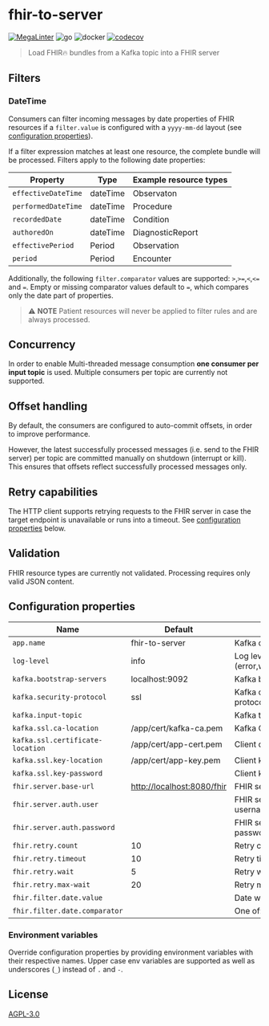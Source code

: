 # fhir-to-server
[![MegaLinter](https://github.com/diz-unimr/fhir-to-server/actions/workflows/mega-linter.yml/badge.svg)](https://github.com/diz-unimr/fhir-to-server/actions/workflows/mega-linter.yml) ![go](https://github.com/diz-unimr/fhir-to-server/actions/workflows/build.yml/badge.svg) ![docker](https://github.com/diz-unimr/fhir-to-server/actions/workflows/release.yml/badge.svg) [![codecov](https://codecov.io/github/diz-unimr/fhir-to-server/branch/main/graph/badge.svg?token=4ciJIXKAK5)](https://codecov.io/github/diz-unimr/fhir-to-server)
> Load FHIR🔥 bundles from a Kafka topic into a FHIR server

## Filters

### DateTime

Consumers can filter incoming messages by date properties of FHIR resources if a `filter.value`
is configured with a `yyyy-mm-dd` layout (see [configuration properties](#configuration-properties)).

If a filter expression matches at least one resource, the complete bundle will be processed.
Filters apply to the following date properties:

| Property            | Type     | Example resource types |
|---------------------|----------|-----------------------|
| `effectiveDateTime` | dateTime | Observaton            |
| `performedDateTime` | dateTime | Procedure             |
| `recordedDate`      | dateTime | Condition             |
| `authoredOn`        | dateTime | DiagnosticReport      |
| `effectivePeriod`   | Period   | Observation           |
| `period`            | Period   | Encounter             |

Additionally, the following `filter.comparator` values are supported: `>`,`>=`,`<`,`<=` and `=`.
Empty or missing comparator values default to `=`, which compares only the date part of properties.

> ⚠️ **NOTE** Patient resources will never be applied to filter rules and are always processed.

## Concurrency

In order to enable Multi-threaded message consumption **one consumer per input topic** is used.
Multiple consumers per topic are currently not supported.

## Offset handling

By default, the consumers are configured to auto-commit offsets, in order to improve performance.

However, the latest successfully processed messages (i.e. send to the FHIR server) per topic are
committed manually on shutdown (interrupt or kill).
This ensures that offsets reflect successfully processed messages only.

## Retry capabilities

The HTTP client supports retrying requests to the FHIR server in case the target endpoint is unavailable
or runs into a timeout. See [configuration properties](#configuration-properties) below.

## Validation

FHIR resource types are currently not validated. Processing requires only valid JSON content.

## Configuration properties

| Name                             | Default                      | Description                             |
|----------------------------------|------------------------------|-----------------------------------------|
| `app.name`                       | fhir-to-server               | Kafka consumer group id                 |
| `log-level`                      | info                         | Log level (error,warn,info,debug,trace) |
| `kafka.bootstrap-servers`        | localhost:9092               | Kafka brokers                           |
| `kafka.security-protocol`        | ssl                          | Kafka communication protocol            |
| `kafka.input-topic`              |                              | Kafka topic to consume                  |
| `kafka.ssl.ca-location`          | /app/cert/kafka-ca.pem       | Kafka CA certificate location           |
| `kafka.ssl.certificate-location` | /app/cert/app-cert.pem       | Client certificate location             |
| `kafka.ssl.key-location`         | /app/cert/app-key.pem        | Client  key location                    |
| `kafka.ssl.key-password`         |                              | Client key password                     |
| `fhir.server.base-url`           | <http://localhost:8080/fhir> | FHIR server base URL                    |
| `fhir.server.auth.user`          |                              | FHIR server BasicAuth username          |
| `fhir.server.auth.password`      |                              | FHIR server BasicAuth password          |
| `fhir.retry.count`               | 10                           | Retry count                             |
| `fhir.retry.timeout`             | 10                           | Retry timeout                           |
| `fhir.retry.wait`                | 5                            | Retry wait between retries              |
| `fhir.retry.max-wait`            | 20                           | Retry maximum wait                      |
| `fhir.filter.date.value`         |                              | Date with format `yyyy-mm-dd`           |
| `fhir.filter.date.comparator`    |                              | One of: `>`,`>=`,`<`,`<=`,`=`           |

### Environment variables

Override configuration properties by providing environment variables with their respective names.
Upper case env variables are supported as well as underscores (`_`) instead of `.` and `-`.

## License

[AGPL-3.0](https://www.gnu.org/licenses/agpl-3.0.en.html)
